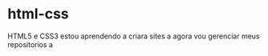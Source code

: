 # html-css
HTML5 e CSS3
    estou aprendendo a criara sites a agora vou gerenciar meus repositorios a